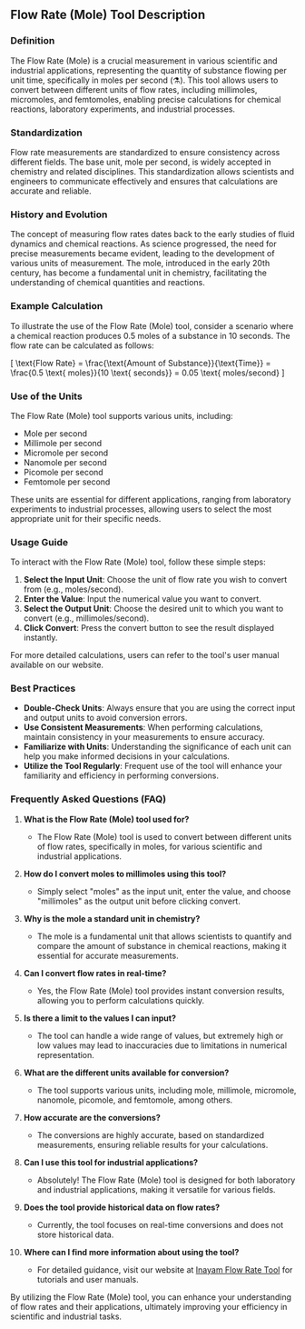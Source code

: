 ## Flow Rate (Mole) Tool Description

### Definition
The Flow Rate (Mole) is a crucial measurement in various scientific and industrial applications, representing the quantity of substance flowing per unit time, specifically in moles per second (⚗️). This tool allows users to convert between different units of flow rates, including millimoles, micromoles, and femtomoles, enabling precise calculations for chemical reactions, laboratory experiments, and industrial processes.

### Standardization
Flow rate measurements are standardized to ensure consistency across different fields. The base unit, mole per second, is widely accepted in chemistry and related disciplines. This standardization allows scientists and engineers to communicate effectively and ensures that calculations are accurate and reliable.

### History and Evolution
The concept of measuring flow rates dates back to the early studies of fluid dynamics and chemical reactions. As science progressed, the need for precise measurements became evident, leading to the development of various units of measurement. The mole, introduced in the early 20th century, has become a fundamental unit in chemistry, facilitating the understanding of chemical quantities and reactions.

### Example Calculation
To illustrate the use of the Flow Rate (Mole) tool, consider a scenario where a chemical reaction produces 0.5 moles of a substance in 10 seconds. The flow rate can be calculated as follows:

\[
\text{Flow Rate} = \frac{\text{Amount of Substance}}{\text{Time}} = \frac{0.5 \text{ moles}}{10 \text{ seconds}} = 0.05 \text{ moles/second}
\]

### Use of the Units
The Flow Rate (Mole) tool supports various units, including:
- Mole per second
- Millimole per second
- Micromole per second
- Nanomole per second
- Picomole per second
- Femtomole per second

These units are essential for different applications, ranging from laboratory experiments to industrial processes, allowing users to select the most appropriate unit for their specific needs.

### Usage Guide
To interact with the Flow Rate (Mole) tool, follow these simple steps:
1. **Select the Input Unit**: Choose the unit of flow rate you wish to convert from (e.g., moles/second).
2. **Enter the Value**: Input the numerical value you want to convert.
3. **Select the Output Unit**: Choose the desired unit to which you want to convert (e.g., millimoles/second).
4. **Click Convert**: Press the convert button to see the result displayed instantly.

For more detailed calculations, users can refer to the tool's user manual available on our website.

### Best Practices
- **Double-Check Units**: Always ensure that you are using the correct input and output units to avoid conversion errors.
- **Use Consistent Measurements**: When performing calculations, maintain consistency in your measurements to ensure accuracy.
- **Familiarize with Units**: Understanding the significance of each unit can help you make informed decisions in your calculations.
- **Utilize the Tool Regularly**: Frequent use of the tool will enhance your familiarity and efficiency in performing conversions.

### Frequently Asked Questions (FAQ)

1. **What is the Flow Rate (Mole) tool used for?**
   - The Flow Rate (Mole) tool is used to convert between different units of flow rates, specifically in moles, for various scientific and industrial applications.

2. **How do I convert moles to millimoles using this tool?**
   - Simply select "moles" as the input unit, enter the value, and choose "millimoles" as the output unit before clicking convert.

3. **Why is the mole a standard unit in chemistry?**
   - The mole is a fundamental unit that allows scientists to quantify and compare the amount of substance in chemical reactions, making it essential for accurate measurements.

4. **Can I convert flow rates in real-time?**
   - Yes, the Flow Rate (Mole) tool provides instant conversion results, allowing you to perform calculations quickly.

5. **Is there a limit to the values I can input?**
   - The tool can handle a wide range of values, but extremely high or low values may lead to inaccuracies due to limitations in numerical representation.

6. **What are the different units available for conversion?**
   - The tool supports various units, including mole, millimole, micromole, nanomole, picomole, and femtomole, among others.

7. **How accurate are the conversions?**
   - The conversions are highly accurate, based on standardized measurements, ensuring reliable results for your calculations.

8. **Can I use this tool for industrial applications?**
   - Absolutely! The Flow Rate (Mole) tool is designed for both laboratory and industrial applications, making it versatile for various fields.

9. **Does the tool provide historical data on flow rates?**
   - Currently, the tool focuses on real-time conversions and does not store historical data.

10. **Where can I find more information about using the tool?**
    - For detailed guidance, visit our website at [Inayam Flow Rate Tool](https://www.inayam.co/unit-converter/flow_rate_mole) for tutorials and user manuals.

By utilizing the Flow Rate (Mole) tool, you can enhance your understanding of flow rates and their applications, ultimately improving your efficiency in scientific and industrial tasks.